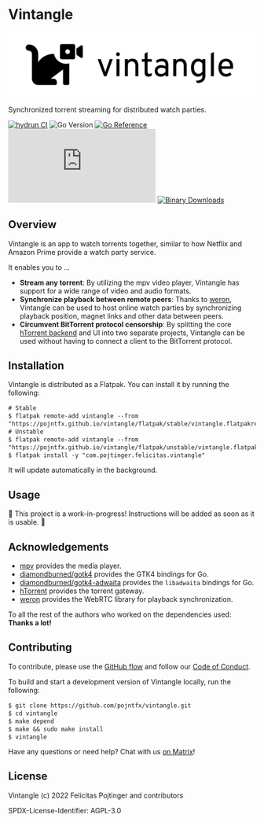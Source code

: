 # Vintangle

![Logo](./docs/logo-readme.png)

Synchronized torrent streaming for distributed watch parties.

[![hydrun CI](https://github.com/pojntfx/vintangle/actions/workflows/hydrun.yaml/badge.svg)](https://github.com/pojntfx/vintangle/actions/workflows/hydrun.yaml)
![Go Version](https://img.shields.io/badge/go%20version-%3E=1.18-61CFDD.svg)
[![Go Reference](https://pkg.go.dev/badge/github.com/pojntfx/vintangle.svg)](https://pkg.go.dev/github.com/pojntfx/vintangle)
[![Matrix](https://img.shields.io/matrix/vintangle:matrix.org)](https://matrix.to/#/#vintangle:matrix.org?via=matrix.org)
[![Binary Downloads](https://img.shields.io/github/downloads/pojntfx/vintangle/total?label=binary%20downloads)](https://github.com/pojntfx/vintangle/releases)

## Overview

Vintangle is an app to watch torrents together, similar to how Netflix and Amazon Prime provide a watch party service.

It enables you to ...

- **Stream any torrent**: By utilizing the mpv video player, Vintangle has support for a wide range of video and audio formats.
- **Synchronize playback between remote peers**: Thanks to [weron](https://github.com/pojntfx/weron), Vintangle can be used to host online watch parties by synchronizing playback position, magnet links and other data between peers.
- **Circumvent BitTorrent protocol censorship**: By splitting the core [hTorrent backend](https://github.com/pojntfx/weron) and UI into two separate projects, Vintangle can be used without having to connect a client to the BitTorrent protocol.

## Installation

Vintangle is distributed as a Flatpak. You can install it by running the following:

```shell
# Stable
$ flatpak remote-add vintangle --from "https://pojntfx.github.io/vintangle/flatpak/stable/vintangle.flatpakrepo"
# Unstable
$ flatpak remote-add vintangle --from "https://pojntfx.github.io/vintangle/flatpak/unstable/vintangle.flatpakrepo"
$ flatpak install -y "com.pojtinger.felicitas.vintangle"
```

It will update automatically in the background.

## Usage

🚧 This project is a work-in-progress! Instructions will be added as soon as it is usable. 🚧

## Acknowledgements

- [mpv](https://mpv.io/) provides the media player.
- [diamondburned/gotk4](https://github.com/diamondburned/gotk4) provides the GTK4 bindings for Go.
- [diamondburned/gotk4-adwaita](https://github.com/diamondburned/gotk4-adwaita) provides the `libadwaita` bindings for Go.
- [hTorrent](https://github.com/pojntfx/htorrent) provides the torrent gateway.
- [weron](https://github.com/pojntfx/weron) provides the WebRTC library for playback synchronization.

To all the rest of the authors who worked on the dependencies used: **Thanks a lot!**

## Contributing

To contribute, please use the [GitHub flow](https://guides.github.com/introduction/flow/) and follow our [Code of Conduct](./CODE_OF_CONDUCT.md).

To build and start a development version of Vintangle locally, run the following:

```shell
$ git clone https://github.com/pojntfx/vintangle.git
$ cd vintangle
$ make depend
$ make && sudo make install
$ vintangle
```

Have any questions or need help? Chat with us [on Matrix](https://matrix.to/#/#vintangle:matrix.org?via=matrix.org)!

## License

Vintangle (c) 2022 Felicitas Pojtinger and contributors

SPDX-License-Identifier: AGPL-3.0
